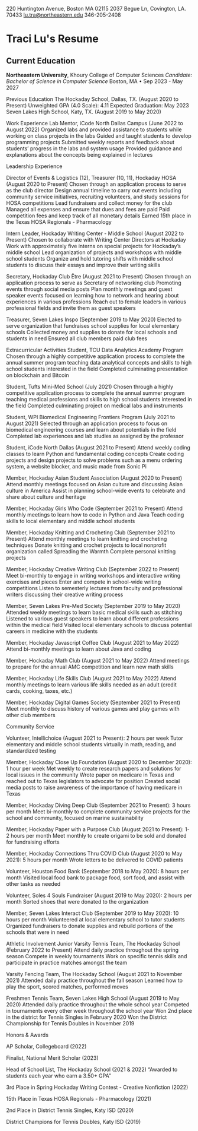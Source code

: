 


220 Huntington Avenue, Boston MA 02115
2037 Begue Ln, Covington, LA. 70433
lu.tra@northeastern.edu
346-205-2408


# Traci Lu's Resume

## Current Education
**Northeastern University**, Khoury College of Computer Sciences
*Candidate: Bachelor of Science in Computer Science*
Boston, MA • Sep 2023 - May 2027


Previous Education
The Hockaday School, Dallas, TX. (August 2020 to Present)
Unweighted GPA (4.0 Scale): 4.11 	Expected Graduation: May 2023
Seven Lakes High School, Katy, TX. (August 2019 to May 2020)

Work Experience
Lab Mentor, iCode North Dallas Campus (June 2022 to August 2022)
Organized labs and provided assistance to students while working on class projects in the labs
Guided and taught students to develop programming projects
Submitted weekly reports and feedback about students’ progress in the labs and system usage
Provided guidance and explanations about the concepts being explained in lectures

Leadership Experience

Director of Events & Logistics (12), Treasurer (10, 11), Hockaday HOSA (August 2020 to Present)
Chosen through an application process to serve as the club director
Design annual timeline to carry out events including community service initiatives, recruiting volunteers, and study sessions for HOSA competitions
Lead fundraisers and collect money for the club
Managed all expenses and ensure that dues and fees are paid
Paid competition fees and keep track of all monetary details
Earned 15th place in the Texas HOSA Regionals - Pharmacology

Intern Leader, Hockaday Writing Center - Middle School (August 2022 to Present)
Chosen to collaborate with Writing Center Directors at Hockaday
Work with approximately five interns on special projects for Hockaday’s middle school
Lead organization of projects and workshops with middle school students
Organize and hold tutoring shifts with middle school students to discuss their essays and improve their writing skills

Secretary, Hockaday Club Être (August 2021 to Present)
Chosen through an application process to serve as Secretary of networking club
Promoting events through social media posts
Plan monthly meetings and guest speaker events focused on learning how to network and hearing about experiences in various professions
Reach out to female leaders in various professional fields and invite them as guest speakers

Treasurer, Seven Lakes Inspo (September 2019 to May 2020)
Elected to serve organization that fundraises school supplies for local elementary schools
Collected money and supplies to donate for local schools and students in need
Ensured all club members paid club fees 




Extracurricular Activities 
Student, TCU Data Analytics Academy Program
Chosen through a highly competitive application process to complete the annual summer program teaching data analytical concepts and skills to high school students interested in the field
Completed culminating presentation on blockchain and Bitcoin

Student, Tufts Mini-Med School (July 2021)
Chosen through a highly competitive application process to complete the annual summer program teaching medical professions and skills to high school students interested in the field
Completed culminating project on medical labs and instruments

Student, WPI Biomedical Engineering Frontiers Program (July 2021 to August 2021)
Selected through an application process to focus on biomedical engineering courses and learn about potentials in the field 
Completed lab experiences and lab studies as assigned by the professor 

Student, iCode North Dallas (August 2021 to Present)
Attend weekly coding classes to learn Python and fundamental coding concepts
Create coding projects and design projects to solve problems such as a menu ordering system, a website blocker, and music made from Sonic Pi

Member, Hockaday Asian Student Association (August 2020 to Present)
Attend monthly meetings focused on Asian culture and discussing Asian culture in America
Assist in planning school-wide events to celebrate and share about culture and heritage

Member, Hockaday Girls Who Code (September 2021 to Present)
Attend monthly meetings to learn how to code in Python and Java
Teach coding skills to local elementary and middle school students

Member, Hockaday Knitting and Crocheting Club (September 2021 to Present)
Attend monthly meetings to learn knitting and crocheting techniques
Donate knitting and crochet projects to local nonprofit organization called Spreading the Warmth
Complete personal knitting projects 

Member, Hockaday Creative Writing Club (September 2022 to Present)
Meet bi-monthly to engage in writing workshops and interactive writing exercises and pieces
Enter and compete in school-wide writing competitions
Listen to semesterly lectures from faculty and professional writers discussing their creative writing process

Member, Seven Lakes Pre-Med Society (September 2019 to May 2020)
Attended weekly meetings to learn basic medical skills such as stitching
Listened to various guest speakers to learn about different professions within the medical field
Visited local elementary schools to discuss potential careers in medicine with the students

Member, Hockaday Javascript Coffee Club (August 2021 to May 2022)
Attend bi-monthly meetings to learn about Java and coding

Member, Hockaday Math Club (August 2021 to May 2022)
Attend meetings to prepare for the annual AMC competition and learn new math skills

Member, Hockaday Life Skills Club (August 2021 to May 2022)
Attend monthly meetings to learn various life skills needed as an adult (credit cards, cooking, taxes, etc.)

Member, Hockaday Digital Games Society (September 2021 to Present)
Meet monthly to discuss history of various games and play games with other club members

Community Service 

Volunteer, Intellichoice (August 2021 to Present): 2 hours per week
Tutor elementary and middle school students virtually in math, reading, and standardized testing 

Member, Hockaday Close Up Foundation (August 2020 to December 2020): 1 hour per week
Met weekly to create research papers and solutions for local issues in the community
Wrote paper on medicare in Texas and reached out to Texas legislators to advocate for position
Created social media posts to raise awareness of the importance of having medicare in Texas

Member, Hockaday Diving Deep Club (September 2021 to Present): 3 hours per month
Meet bi-monthly to complete community service projects for the school and community, focused on marine sustainability 

Member, Hockaday Paper with a Purpose Club (August 2021 to Present): 1-2 hours per month
Meet monthly to create origami to be sold and donated for fundraising efforts

Member, Hockaday Connections Thru COVID Club (August 2020 to May 2021): 5 hours per month
Wrote letters to be delivered to COVID patients

Volunteer, Houston Food Bank (September 2018 to May 2020): 8 hours per month
Visited local food bank to package food, sort food, and assist with other tasks as needed

Volunteer, Soles 4 Souls Fundraiser (August 2019 to May 2020): 2 hours per month
Sorted shoes that were donated to the organization

Member, Seven Lakes Interact Club (September 2019 to May 2020): 10 hours per month
Volunteered at local elementary school to tutor students
Organized fundraisers to donate supplies and rebuild portions of the schools that were in need


Athletic Involvement
Junior Varsity Tennis Team, The Hockaday School (February 2022 to Present)
Attend daily practice throughout the spring season
Compete in weekly tournaments
Work on specific tennis skills and participate in practice matches amongst the team

Varsity Fencing Team, The Hockaday School (August 2021 to November 2021)
Attended daily practice throughout the fall season
Learned how to play the sport, scored matches, performed moves 

Freshmen Tennis Team, Seven Lakes High School (August 2019 to May 2020)
Attended daily practice throughout the whole school year
Competed in tournaments every other week throughout the school year
Won 2nd place in the district for Tennis Singles in February 2020
Won the District Championship for Tennis Doubles in November 2019
 
Honors & Awards

AP Scholar, Collegeboard (2022)

Finalist, National Merit Scholar (2023)

Head of School List, The Hockaday School (2021 & 2022)
“Awarded to students each year who earn a 3.50+ GPA”

3rd Place in Spring Hockaday Writing Contest - Creative Nonfiction (2022)

15th Place in Texas HOSA Regionals - Pharmacology (2021)

2nd Place in District Tennis Singles, Katy ISD (2020)

District Champions for Tennis Doubles, Katy ISD (2019) 
